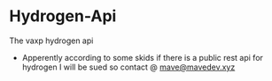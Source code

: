 # Hydrogen-Api
The vaxp hydrogen api

* Apperently according to some skids if there is a public rest api for hydrogen I will be sued so contact @ mave@mavedev.xyz
